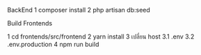 BackEnd
1 composer install
2 php artisan db:seed


Build Frontends

1 cd frontends/src/frontend
2 yarn install
3 เปลี่ยน host 
  3.1 .env
  3.2 .env.production
4 npm run build
